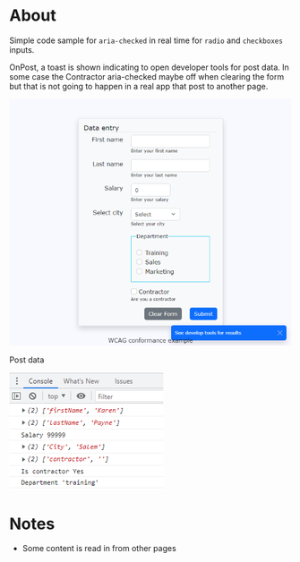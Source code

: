 ﻿# About

Simple code sample for `aria-checked` in real time for `radio` and `checkboxes` inputs.

OnPost, a toast is shown indicating to open developer tools for post data. In some case the Contractor aria-checked maybe off when clearing the form but that is not going to happen in a real app that post to another page.

![Figure1](assets/figure1.png)

Post data

![Figure2](assets/figure2.png)

# Notes

- Some content is read in from other pages